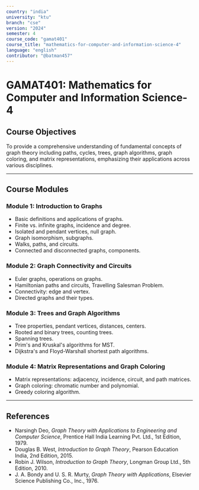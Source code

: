 ```yaml
---
country: "india"
university: "ktu"
branch: "cse"
version: "2024"
semester: 4
course_code: "gamat401"
course_title: "mathematics-for-computer-and-information-science-4"
language: "english"
contributor: "@batman457"
---
```


# GAMAT401: Mathematics for Computer and Information Science-4

## Course Objectives
To provide a comprehensive understanding of fundamental concepts of graph theory including paths, cycles, trees, graph algorithms, graph coloring, and matrix representations, emphasizing their applications across various disciplines.

---

## Course Modules

### Module 1: Introduction to Graphs
- Basic definitions and applications of graphs.
- Finite vs. infinite graphs, incidence and degree.
- Isolated and pendant vertices, null graph.
- Graph isomorphism, subgraphs.
- Walks, paths, and circuits.
- Connected and disconnected graphs, components.  

### Module 2: Graph Connectivity and Circuits
- Euler graphs, operations on graphs.
- Hamiltonian paths and circuits, Travelling Salesman Problem.
- Connectivity: edge and vertex.
- Directed graphs and their types.  

### Module 3: Trees and Graph Algorithms
- Tree properties, pendant vertices, distances, centers.
- Rooted and binary trees, counting trees.
- Spanning trees.
- Prim's and Kruskal's algorithms for MST.
- Dijkstra's and Floyd-Warshall shortest path algorithms.  

### Module 4: Matrix Representations and Graph Coloring
- Matrix representations: adjacency, incidence, circuit, and path matrices.
- Graph coloring: chromatic number and polynomial.
- Greedy coloring algorithm.  

---

## References
- Narsingh Deo, *Graph Theory with Applications to Engineering and Computer Science*, Prentice Hall India Learning Pvt. Ltd., 1st Edition, 1979.  
- Douglas B. West, *Introduction to Graph Theory*, Pearson Education India, 2nd Edition, 2015.  
- Robin J. Wilson, *Introduction to Graph Theory*, Longman Group Ltd., 5th Edition, 2010.  
- J. A. Bondy and U. S. R. Murty, *Graph Theory with Applications*, Elsevier Science Publishing Co., Inc., 1976.
